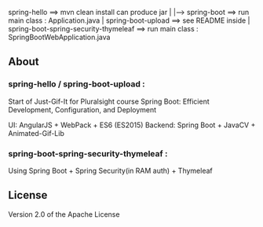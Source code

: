 spring-hello ==> mvn clean install can produce jar
|
|--> spring-boot ==> run main class : Application.java
|
spring-boot-upload ==> see README inside
|
spring-boot-spring-security-thymeleaf ==> run main class : SpringBootWebApplication.java


## About
### spring-hello / spring-boot-upload :
Start of Just-Gif-It for Pluralsight course Spring Boot: Efficient Development, Configuration, and Deployment

UI: AngularJS + WebPack + ES6 (ES2015)
Backend: Spring Boot + JavaCV + Animated-Gif-Lib

### spring-boot-spring-security-thymeleaf :
Using Spring Boot + Spring Security(in RAM auth) + Thymeleaf

## License
Version 2.0 of the Apache License
